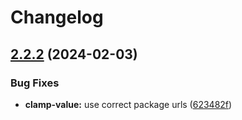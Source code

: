 # Changelog

## [2.2.2](https://github.com/TomKopp/utils/compare/utils-clamp-value-v2.2.1...utils-clamp-value-v2.2.2) (2024-02-03)


### Bug Fixes

* **clamp-value:** use correct package urls ([623482f](https://github.com/TomKopp/utils/commit/623482f7fd3410340e36b7d6ea4c76269f9a57c3))

